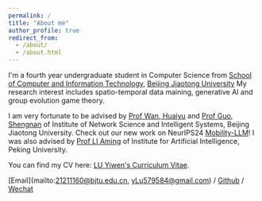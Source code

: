 ```yaml
---
permalink: /
title: "About me"
author_profile: true
redirect_from: 
  - /about/
  - /about.html
---
```


I'm a fourth year undergraduate student in Computer Science from [School of Computer and Information Technology](https://scit.bjtu.edu.cn/), [Beijing Jiaotong University](https://www.bjtu.edu.cn/) My research interest includes spatio-temporal data maining, generative AI and group evolution game theory.

I am very fortunate to be advised by [Prof Wan, Huaiyu](http://faculty.bjtu.edu.cn/8793/) and [Prof Guo, Shengnan](https://faculty.bjtu.edu.cn/9685/) of Institute of Network Science and Intelligent Systems, Beijing Jiaotong University. Check out our new work on NeurIPS24 [Mobility-LLM](https://arxiv.org/abs/2411.00823)!
I was also advised by [Prof LI Aming](https://www.ai.pku.edu.cn/info/1313/1695.htm) of Institute for Artificial Intelligence, Peking University.

You can find my CV here: [LU Yiwen's Curriculum Vitae](../assets/cv.pdf).

[Email](mailto:21211160@bjtu.edu.cn, yLu579584@gmail.com) / [Github](https://github.com/EvenEureka) / [Wechat](../images/Wechat.jpg)
            
